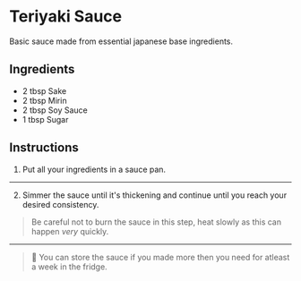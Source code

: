 # Teriyaki Sauce

Basic sauce made from essential japanese base ingredients.

## Ingredients

- 2 tbsp Sake
- 2 tbsp Mirin
- 2 tbsp Soy Sauce
- 1 tbsp Sugar

## Instructions

1. Put all your ingredients in a sauce pan.

---

2. Simmer the sauce until it's thickening and continue until you reach your
   desired consistency.
 
> Be careful not to burn the sauce in this step, heat slowly as this can happen *very* quickly.

---

> 🧊 You can store the sauce if you made more then you need for atleast a week in the fridge.


